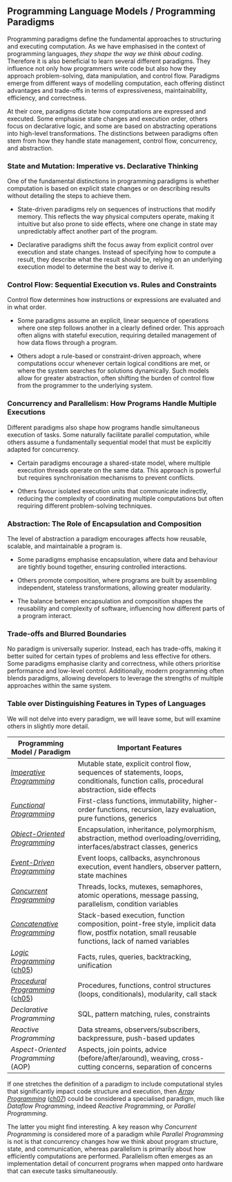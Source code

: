 
## Programming Language Models / Programming Paradigms

Programming paradigms define the fundamental approaches to structuring and executing computation.
As we have emphasised in the context of programming languages, *they shape the way we think about
coding*. Therefore it is also beneficial to learn several different paradigms. They influence not
only how programmers write code but also how they approach problem-solving, data manipulation,
and control flow. Paradigms emerge from different ways of modelling computation, each offering
distinct advantages and trade-offs in terms of expressiveness, maintainability, efficiency, and
correctness.

At their core, paradigms dictate how computations are expressed and executed. Some emphasise state
changes and execution order, others focus on declarative logic, and some are based on abstracting
operations into high-level transformations. The distinctions between paradigms often stem from how
they handle state management, control flow, concurrency, and abstraction.


### State and Mutation: Imperative vs. Declarative Thinking

One of the fundamental distinctions in programming paradigms is whether computation is based on
explicit state changes or on describing results without detailing the steps to achieve them.

- State-driven paradigms rely on sequences of instructions that modify memory. This reflects
  the way physical computers operate, making it intuitive but also prone to side effects,
  where one change in state may unpredictably affect another part of the program.

- Declarative paradigms shift the focus away from explicit control over execution and state
  changes. Instead of specifying how to compute a result, they describe what the result should
  be, relying on an underlying execution model to determine the best way to derive it.


### Control Flow: Sequential Execution vs. Rules and Constraints

Control flow determines how instructions or expressions are evaluated and in what order.

- Some paradigms assume an explicit, linear sequence of operations where one step follows
  another in a clearly defined order. This approach often aligns with stateful execution,
  requiring detailed management of how data flows through a program.

- Others adopt a rule-based or constraint-driven approach, where computations occur whenever
  certain logical conditions are met, or where the system searches for solutions dynamically.
  Such models allow for greater abstraction, often shifting the burden of control flow from
  the programmer to the underlying system.

 
### Concurrency and Parallelism: How Programs Handle Multiple Executions

Different paradigms also shape how programs handle simultaneous execution of tasks. Some
naturally facilitate parallel computation, while others assume a fundamentally sequential
model that must be explicitly adapted for concurrency.

- Certain paradigms encourage a shared-state model, where multiple execution threads
  operate on the same data. This approach is powerful but requires synchronisation
  mechanisms to prevent conflicts.

- Others favour isolated execution units that communicate indirectly, reducing the
  complexity of coordinating multiple computations but often requiring different
  problem-solving techniques.


### Abstraction: The Role of Encapsulation and Composition

The level of abstraction a paradigm encourages affects how reusable, scalable, and
maintainable a program is.

- Some paradigms emphasise encapsulation, where data and behaviour are tightly bound
  together, ensuring controlled interactions.

- Others promote composition, where programs are built by assembling independent,
  stateless transformations, allowing greater modularity.

- The balance between encapsulation and composition shapes the reusability and
  complexity of software, influencing how different parts of a program interact.


### Trade-offs and Blurred Boundaries

No paradigm is universally superior. Instead, each has trade-offs, making it better suited for
certain types of problems and less effective for others. Some paradigms emphasise clarity and
correctness, while others prioritise performance and low-level control. Additionally, modern
programming often blends paradigms, allowing developers to leverage the strengths of multiple
approaches within the same system.


### Table over Distinguishing Features in Types of Languages

We will not delve into every paradigm, we will leave some, but will examine others in slightly
more detail.

|Programming Model / Paradigm	|Important Features|
|--|--|
|*[Imperative Programming](./imp/)* |Mutable state, explicit control flow, sequences of statements, loops, conditionals, function calls, procedural abstraction, side effects|
|*[Functional Programming](./fp/)*	|First-class functions, immutability, higher-order functions, recursion, lazy evaluation, pure functions, generics|
|*[Object-Oriented Programming](./oo/)*	|Encapsulation, inheritance, polymorphism, abstraction, method overloading/overriding, interfaces/abstract classes, generics|
|*[Event-Driven Programming](./event/)*	|Event loops, callbacks, asynchronous execution, event handlers, observer pattern, state machines|
|*[Concurrent Programming](./concurrent/)*	|Threads, locks, mutexes, semaphores, atomic operations, message passing, parallelism, condition variables|
|*[Concatenative Programming](./concat/)*   |Stack-based execution, function composition, point-free style, implicit data flow, postfix notation, small reusable functions, lack of named variables|
|*[Logic Programming](../../ch05/code/wam/)* ([ch05](../../ch05/code/))	|Facts, rules, queries, backtracking, unification|
|*[Procedural Programming](../../ch05/code/pl0/)* ([ch05](../../ch05/code/))	|Procedures, functions, control structures (loops, conditionals), modularity, call stack|
|*Declarative Programming*	|SQL, pattern matching, rules, constraints|
|*Reactive Programming*	|Data streams, observers/subscribers, backpressure, push-based updates|
|*Aspect-Oriented Programming* (AOP)  |Aspects, join points, advice (before/after/around), weaving, cross-cutting concerns, separation of concerns|

If one stretches the definition of a paradigm to include computational styles that significantly
impact code structure and execution, then *[Array Programming](./../../ch07/array/)*
([ch07](./../../ch07/)) could be considered a specialised paradigm, much like *Dataflow Programming*,
indeed *Reactive Programming*, or *Parallel Programming*.

The latter you might find interesting. A key reason why *Concurrent Programming* is considered
more of a paradigm while *Parallel Programming* is not is that concurrency changes how we think
about program structure, state, and communication, whereas parallelism is primarily about how
efficiently computations are performed. Parallelism often emerges as an implementation detail
of concurrent programs when mapped onto hardware that can execute tasks simultaneously.
